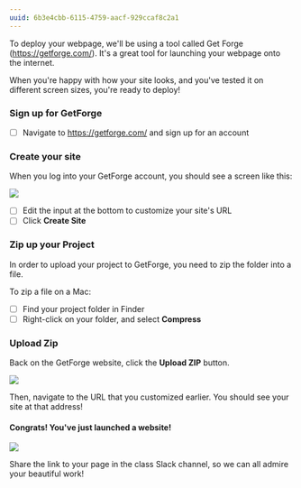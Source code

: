 ```yaml
---
uuid: 6b3e4cbb-6115-4759-aacf-929ccaf8c2a1
---
```



To deploy your webpage, we'll be using a tool called Get Forge (https://getforge.com/). It's a great tool
for launching your webpage onto the internet.

When you're happy with how your site looks, and you've tested it on different screen sizes, you're ready to deploy!

### Sign up for GetForge

- [ ] Navigate to https://getforge.com/ and sign up for an account


### Create your site

When you log into your GetForge account, you should see a screen like this:

![](https://cl.ly/2n2v001k1g2R/Screen%20Recording%202017-10-01%20at%2006.12%20PM.gif)

- [ ] Edit the input at the bottom to customize your site's URL
- [ ] Click **Create Site**

### Zip up your Project

In order to upload your project to GetForge, you need to zip the folder into a file.

To zip a file on a Mac:

- [ ] Find your project folder in Finder
- [ ] Right-click on your folder, and select **Compress**

### Upload Zip

Back on the GetForge website, click the **Upload ZIP** button.

![](https://cl.ly/2Z1o0r3n0L0H/Screen%20Recording%202017-10-01%20at%2006.19%20PM.gif)


Then, navigate to the URL that you customized earlier. You should see your site at that address!


#### Congrats! You've just launched a website!

![](https://media.giphy.com/media/g9582DNuQppxC/giphy.gif)


Share the link to your page in the class Slack channel, so we can all admire your beautiful work!

